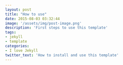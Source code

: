 ```yaml
---
layout: post
title: "How to use"
date: 2015-08-03 03:32:44
image: '/assets/img/post-image.png'
description: 'First steps to use this template'
tags:
- jekyll 
- template 
categories:
- I love Jekyll
twitter_text: 'How to install and use this template'
---
```

